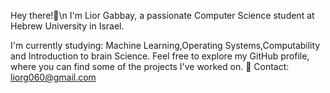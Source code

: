 Hey there!👋\n
I'm Lior Gabbay, a passionate Computer Science student at Hebrew University in Israel.

I'm currently studying: Machine Learning,Operating Systems,Computability and Introduction to brain Science.
Feel free to explore my GitHub profile, where you can find some of the projects I've worked on. 
📧 Contact: liorg060@gmail.com
 
